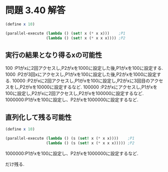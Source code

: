 # 問題 3.40 解答

```scheme
(define x 10)

(parallel-execute (lambda () (set! x (* x x)))    ;P1
                  (lambda () (set! x (* x x x)))) ;P2
```

## 実行の結果となり得るxの可能性

100    :P1がxに2回アクセスし,P2がxを1000に設定した後,P1がxを100に設定する.
1000   :P2が3回xにアクセスし,P1がxを100に設定した後,P2がxを1000に設定する.
10000  :P2がxに2回アクセスし,P1がxを100に設定し,P2がxに3回目のアクセスをし,P2がxを10000に設定するなど.
100000 :P2がxにアクセスし,P1がxを100に設定し,P2がxに2回アクセスし,P2がxを100000に設定するなど.
1000000:P1がxを100に設定し、P2がxを1000000に設定するなど.

## 直列化して残る可能性

```scheme
(define x 10)

(parallel-execute (lambda () (s (set! x (* x x))))    ;P1
                  (lambda () (s (set! x (* x x x))))) ;P2
```

1000000:P1がxを100に設定し、P2がxを1000000に設定するなど.

だけ残る.
